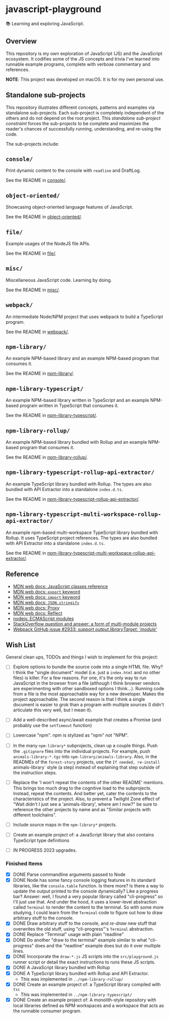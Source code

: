 # javascript-playground

📚 Learning and exploring JavaScript.


## Overview

This repository is my own exploration of JavaScript (JS) and the JavaScript ecosystem. It codifies some of the JS
concepts and trivia I've learned into runnable example programs, complete with verbose commentary and references.

**NOTE**: This project was developed on macOS. It is for my own personal use.


## Standalone sub-projects

This repository illustrates different concepts, patterns and examples via standalone sub-projects. Each sub-project is
completely independent of the others and do not depend on the root project. This _standalone sub-project constraint_
forces the sub-projects to be complete and maximizes the reader's chances of successfully running, understanding, and
re-using the code.

The sub-projects include:


## `console/`

Print dynamic content to the console with `readline` and DraftLog.

See the README in [console/](console/). 


## `object-oriented/`

Showcasing object-oriented language features of JavaScript.

See the README in [object-oriented/](object-oriented/). 


## `file/`

Example usages of the NodeJS file APIs.

See the README in [file/](file/).


## `misc/`

Miscellaneous JavaScript code. Learning by doing.

See the README in [misc/](misc/).


## `webpack/`

An intermediate Node/NPM project that uses webpack to build a TypeScript program.

See the README in [webpack/](webpack/).


## `npm-library/`

An example NPM-based library and an example NPM-based program that consumes it.

See the README in [npm-library/](npm-library/).


## `npm-library-typescript/`

An example NPM-based library written in TypeScript and an example NPM-based program written in TypeScript that consumes it.

See the README in [npm-library-typescript/](npm-library-typescript/).


## `npm-library-rollup/`

An example NPM-based library bundled with Rollup and an example NPM-based program that consumes it.

See the README in [npm-library-rollup/](npm-library-rollup/).


## `npm-library-typescript-rollup-api-extractor/`

An example TypeScript library bundled with Rollup. The types are also bundled with API Extractor into a standalone `index.d.ts`.

See the README in [npm-library-typescript-rollup-api-extractor/](npm-library-typescript-rollup-api-extractor/).


## `npm-library-typescript-multi-workspace-rollup-api-extractor/`

An example npm-based multi-workspace TypeScript library bundled with Rollup. It uses TypeScript project references. The types are also bundled with API Extractor into a standalone `index.d.ts`.

See the README in [npm-library-typescript-multi-workspace-rollup-api-extractor/](npm-library-typescript-multi-workspace-rollup-api-extractor/).


## Reference

* [MDN web docs: JavaScript classes reference](https://developer.mozilla.org/en-US/docs/Web/JavaScript/Reference/Classes)
* [MDN web docs: `export` keyword](https://developer.mozilla.org/en-US/docs/web/javascript/reference/statements/export)
* [MDN web docs: `import` keyword](https://developer.mozilla.org/en-US/docs/Web/JavaScript/Reference/Statements/import)
* [MDN web docs: `JSON.stringify`](https://developer.mozilla.org/en-US/docs/Web/JavaScript/Reference/Global_Objects/JSON/stringify)
* [MDN web docs: Proxy](https://developer.mozilla.org/en-US/docs/Web/JavaScript/Reference/Global_Objects/Proxy)
* [MDN web docs: Reflect](https://developer.mozilla.org/en-US/docs/Web/JavaScript/Reference/Global_Objects/Reflect)
* [nodejs: ECMAScript modules](https://nodejs.org/api/esm.html#esm_enabling)
* [StackOverflow question and answer: a form of multi-module projects](https://stackoverflow.com/a/29787493)
* [Webpack GitHub issue #2933: *support output.libraryTarget: 'module'*](https://github.com/webpack/webpack/issues/2933)


## Wish List
   
General clean ups, TODOs and things I wish to implement for this project:

* [ ] Explore options to bundle the source code into a single HTML file. Why? I think the "single document" model (i.e. just
  a `index.html` and no other files) is killer. For a few reasons. For one, it's the only way to run JavaScript in the
  browser from a file (although I think browser vendors are experimenting with other sandboxed options I think...). Running
  code from a file is the most approachable way for a new developer. Makes the project approachable. The second reason
  is that I think a single document is easier to grok than a program with multiple sources (I didn't articulate this very
  well, but I mean it).
* [ ] Add a well-described async/await example that creates a Promise (and probably use the `setTimeout` function)
* [ ] Lowercase "npm". npm is stylized as "npm" not "NPM".
* [ ] In the many `npm-library*` subprojects, clean up a couple things. Push the `.gitignore` files into the individual
  projects. For example, push `animals-library-*.tgz` into `npm-library/animals-library`. Also, in the READMEs of the `forest-story`
  projects, use the `If needed, re-install `animals-library` style (a step) instead of explaining that step outside of
  the instruction steps.
* [ ] Replace the 'I won't repeat the contents of the other README' mentions. This brings too much drag to the cognitive
  load to the subprojects. Instead, repeat the contents. And better yet, cater the contents to the characteristics of the
  project. Also, to prevent a Twilight Zone effect of "Wait didn't I just see a 'animals-library', where am I now?" be sure
  to reference the other projects by name and as "Similar projects with different toolchains".
* [ ] Include source maps in the `npm-library*` projects.
* [ ] Create an example project of: a JavaScript library that also contains TypeScript type definitions
* [ ] IN PROGRESS 2023 upgrades.


### Finished Items

* [x] DONE Parse commandline arguments passed to Node
* [x] DONE Node has some fancy console logging features in its standard libraries, like the `console.table` function. Is there
  more? Is there a way to update the output printed to the console dynamically? Like a progress bar? Answer: well, I found
  a very popular library called "cli-progress" so I'll just use that. And under the hood, it uses a lower-level abstraction
  called `Terminal` to render the content to the terminal. So with some more studying, I could learn from the `Terminal`
  code to figure out how to draw arbitrary stuff to the console.
* [x] DONE Draw arbitrary stuff to the console, and *re-draw* new stuff that overwrites the old stuff, using "cli-progress"'s
  `Terminal` abstraction.  
* [x] DONE Replace "Terminal" usage with plain "readline"
* [x] DONE Do another "draw to the terminal" example similar to what "cli-progress" does and the "readline" example does but do it
  over multiple lines.
* [x] DONE Incorporate the `draw-*.js` JS scripts into the `src/playground.js` runner script or detail the exact instructions to runs
  these JS scripts.
* [x] DONE A JavaScript library bundled with Rollup
* [x] DONE A TypeScript library bundled with Rollup and API Extractor.
  * This was implemented in `../npm-library-rollup/`
* [x] DONE Create an example project of: a TypeScript library compiled with `tsc`
  * This was implemented in `../npm-library-typescript/`
* [x] DONE Create an example project of: A monolith-style repository with local libraries defined as NPM workspaces and a workspace that acts as the runnable
  consumer program.
